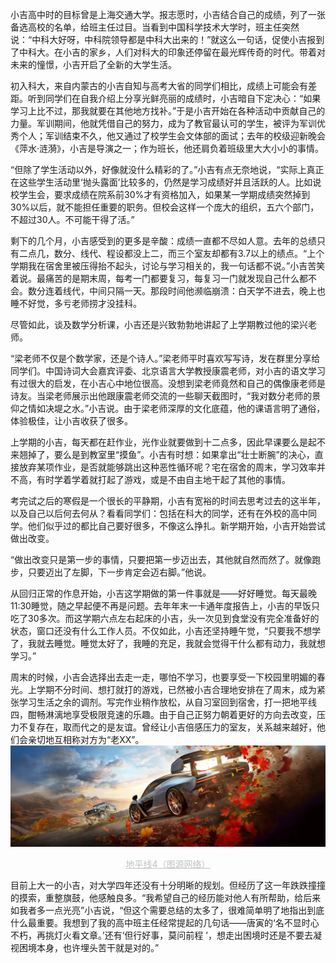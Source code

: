 小吉高中时的目标曾是上海交通大学。报志愿时，小吉结合自己的成绩，列了一张备选高校的名单，给班主任过目。当看到中国科学技术大学时，班主任突然说：“中科大好呀，中科院领导都是中科大出来的！”就这么一句话，促使小吉报到了中科大。在小吉的家乡，人们对科大的印象还停留在最光辉传奇的时代。带着对未来的憧憬，小吉开启了全新的大学生活。

初入科大，来自内蒙古的小吉自知与高考大省的同学们相比，成绩上可能会有差距。听到同学们在自我介绍上分享光鲜亮丽的成绩时，小吉暗自下定决心：“如果学习上比不过，那我就要在其他地方找补。”于是小吉开始在各种活动中贡献自己的力量。军训期间，他就凭借自己的努力，成为了教官最认可的学生，被评为军训优秀个人；军训结束不久，他又通过了校学生会文体部的面试；去年的校级迎新晚会《萍水·涟漪》，小吉是导演之一；作为班长，他还肩负着班级里大大小小的事情。

“但除了学生活动以外，好像就没什么精彩的了。”小吉有点无奈地说，“实际上真正在这些学生活动里‘抛头露面’比较多的，仍然是学习成绩好并且活跃的人。比如说校学生会，要求成绩在院系前30%才有资格加入，如果某一学期成绩突然掉到30%以后，就不能担任重要的职务。但校会这样一个庞大的组织，五六个部门，不超过30人。不可能干得了活。”

剩下的几个月，小吉感受到的更多是辛酸：成绩一直都不尽如人意。去年的总绩只有二点几，数分、线代、程设都没上二，而三个室友却都有3.7以上的绩点。“上个学期我在宿舍里被压得抬不起头，讨论与学习相关的，我一句话都不说。”小吉苦笑着说。最痛苦的是期末周，每考一门都要复习，每复习一门就发现自己什么都不会。数分连着线代，中间只隔一天。那段时间他濒临崩溃：白天学不进去，晚上也睡不好觉，多亏老师捞才没挂科。

尽管如此，谈及数学分析课，小吉还是兴致勃勃地讲起了上学期教过他的梁兴老师。

“梁老师不仅是个数学家，还是个诗人。”梁老师平时喜欢写写诗，发在群里分享给同学们。中国诗词大会嘉宾评委、北京语言大学教授康震老师，对小吉的语文学习有过很大的启发，在小吉心中地位很高。没想到梁老师竟然和自己的偶像康老师是诗友。当梁老师展示出他跟康震老师交流的一些聊天截图时，“我对数分老师的景仰之情如决堤之水。”小吉说。由于梁老师深厚的文化底蕴，他的课语言明了通俗，体验极佳，让小吉收获了很多。

上学期的小吉，每天都在赶作业，光作业就要做到十二点多，因此早课要么是起不来翘掉了，要么是到教室里“摸鱼”。小吉有时想：如果拿出“壮士断腕”的决心，直接放弃某项作业，是否就能够跳出这种恶性循环呢？宅在宿舍的周末，学习效率并不高，有时学着学着就打起了游戏，或是不由自主地干起了其他的事情。

考完试之后的寒假是一个很长的平静期，小吉有宽裕的时间去思考过去的这半年，以及自己以后何去何从？看看同学们：包括在科大的同学，还有在外校的高中同学。他们似乎过的都比自己要好很多，不像这么挣扎。新学期开始，小吉开始尝试做出改变。

“做出改变只是第一步的事情，只要把第一步迈出去，其他就自然而然了。就像跑步，只要迈出了左脚，下一步肯定会迈右脚。”他说。

从回归正常的作息开始，小吉这学期做的第一件事就是——好好睡觉。每天最晚11:30睡觉，随之早起便不再是问题。去年年末一卡通年度报告上，小吉的早饭只吃了30多次。而这学期六点左右起床的小吉，头一次见到食堂没有完全准备好的状态，窗口还没有什么工作人员。不仅如此，小吉还坚持睡午觉，“只要我不想学了，我就去睡觉。睡觉太好了，我睡的充足，我就会觉得干什么都有动力，我就想学习。”

周末的时候，小吉会选择出去走一走，哪怕不学习，也要享受一下校园里明媚的春光。上学期不分时间、想打就打的游戏，已然被小吉合理地安排在了周末，成为紧张学习生活之余的调剂。写完作业稍作放松，从自习室回到宿舍，打一把地平线四，酣畅淋漓地享受极限竞速的乐趣。由于自己正努力朝着更好的方向去改变，压力不复存在，取而代之的是友谊。曾经让小吉倍感压力的室友，关系越来越好，他们会亲切地互相称对方为“老XX”。
![forza-horizon-4](./img/2-1.jpg)
<center style="font-size:14px;color:#C0C0C0;text-decoration:underline">地平线4（图源网络）</center> 

目前上大一的小吉，对大学四年还没有十分明晰的规划。但经历了这一年跌跌撞撞的摸索，重整旗鼓，他感触良多。“我希望自己的经历能对他人有所帮助，给后来如我者多一点光亮”小吉说，“但这个需要总结的太多了，很难简单明了地指出到底什么最重要。我想到了我的高中班主任经常提起的几句话——唐寅的‘名不显时心不朽，再挑灯火看文章。’还有‘但行好事，莫问前程 ’，想走出困境时还是不要去凝视困境本身，也许埋头苦干就是对的。”